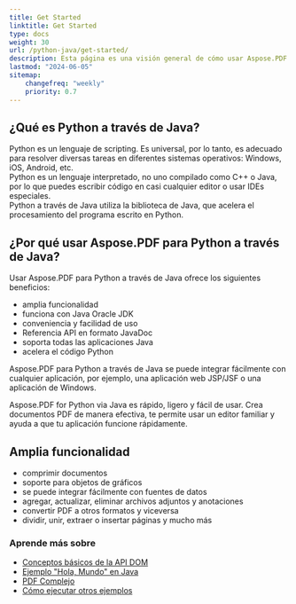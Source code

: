 ```yaml
---
title: Get Started  
linktitle: Get Started  
type: docs  
weight: 30  
url: /python-java/get-started/  
description: Esta página es una visión general de cómo usar Aspose.PDF para Python a través de Java para crear y editar un documento PDF  
lastmod: "2024-06-05"  
sitemap:  
    changefreq: "weekly"  
    priority: 0.7  
---
```

## ¿Qué es Python a través de Java?

Python es un lenguaje de scripting. Es universal, por lo tanto, es adecuado para resolver diversas tareas en diferentes sistemas operativos: Windows, iOS, Android, etc.  
Python es un lenguaje interpretado, no uno compilado como C++ o Java, por lo que puedes escribir código en casi cualquier editor o usar IDEs especiales.  
Python a través de Java utiliza la biblioteca de Java, que acelera el procesamiento del programa escrito en Python.

## ¿Por qué usar Aspose.PDF para Python a través de Java?

Usar Aspose.PDF para Python a través de Java ofrece los siguientes beneficios:

- amplia funcionalidad  
- funciona con Java Oracle JDK  
- conveniencia y facilidad de uso  
- Referencia API en formato JavaDoc  
- soporta todas las aplicaciones Java  
- acelera el código Python  

Aspose.PDF para Python a través de Java se puede integrar fácilmente con cualquier aplicación, por ejemplo, una aplicación web JSP/JSF o una aplicación de Windows.

Aspose.PDF for Python via Java es rápido, ligero y fácil de usar. Crea documentos PDF de manera efectiva, te permite usar un editor familiar y ayuda a que tu aplicación funcione rápidamente.

## Amplia funcionalidad

- comprimir documentos
- soporte para objetos de gráficos
- se puede integrar fácilmente con fuentes de datos
- agregar, actualizar, eliminar archivos adjuntos y anotaciones
- convertir PDF a otros formatos y viceversa
- dividir, unir, extraer o insertar páginas y mucho más

### Aprende más sobre

- [Conceptos básicos de la API DOM](/pdf/python-java/basics-of-dom-api/)
- [Ejemplo "Hola, Mundo" en Java](/pdf/python-java/hello-world-example/)
- [PDF Complejo](/pdf/python-java/complex-pdf-example/)
- [Cómo ejecutar otros ejemplos](/pdf/python-java/how-to-run-other-examples/)